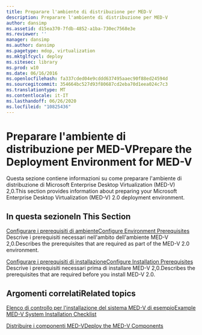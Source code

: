 ```yaml
---
title: Preparare l'ambiente di distribuzione per MED-V
description: Preparare l'ambiente di distribuzione per MED-V
author: dansimp
ms.assetid: d15ea370-7fdb-4852-a1ba-730ec7568e3e
ms.reviewer: ''
manager: dansimp
ms.author: dansimp
ms.pagetype: mdop, virtualization
ms.mktglfcycl: deploy
ms.sitesec: library
ms.prod: w10
ms.date: 06/16/2016
ms.openlocfilehash: fa337cded04e9cddd637495aaec90f88ed24594d
ms.sourcegitcommit: 354664bc527d93f80687cd2eba70d1eea024c7c3
ms.translationtype: MT
ms.contentlocale: it-IT
ms.lasthandoff: 06/26/2020
ms.locfileid: "10825436"
---
```

# <span data-ttu-id="19aae-103">Preparare l'ambiente di distribuzione per MED-V</span><span class="sxs-lookup"><span data-stu-id="19aae-103">Prepare the Deployment Environment for MED-V</span></span>


<span data-ttu-id="19aae-104">Questa sezione contiene informazioni su come preparare l'ambiente di distribuzione di Microsoft Enterprise Desktop Virtualization (MED-V) 2,0.</span><span class="sxs-lookup"><span data-stu-id="19aae-104">This section provides information about preparing your Microsoft Enterprise Desktop Virtualization (MED-V) 2.0 deployment environment.</span></span>

## <span data-ttu-id="19aae-105">In questa sezione</span><span class="sxs-lookup"><span data-stu-id="19aae-105">In This Section</span></span>


<a href="" id="configure-environment-prerequisites"></a>[<span data-ttu-id="19aae-106">Configurare i prerequisiti di ambiente</span><span class="sxs-lookup"><span data-stu-id="19aae-106">Configure Environment Prerequisites</span></span>](configure-environment-prerequisites.md)  
<span data-ttu-id="19aae-107">Descrive i prerequisiti necessari nell'ambito dell'ambiente MED-V 2,0.</span><span class="sxs-lookup"><span data-stu-id="19aae-107">Describes the prerequisites that are required as part of the MED-V 2.0 environment.</span></span>

<a href="" id="configure-installation-prerequisites"></a>[<span data-ttu-id="19aae-108">Configurare i prerequisiti di installazione</span><span class="sxs-lookup"><span data-stu-id="19aae-108">Configure Installation Prerequisites</span></span>](configure-installation-prerequisites.md)  
<span data-ttu-id="19aae-109">Descrive i prerequisiti necessari prima di installare MED-V 2,0.</span><span class="sxs-lookup"><span data-stu-id="19aae-109">Describes the prerequisites that are required before you install MED-V 2.0.</span></span>

## <span data-ttu-id="19aae-110">Argomenti correlati</span><span class="sxs-lookup"><span data-stu-id="19aae-110">Related topics</span></span>


[<span data-ttu-id="19aae-111">Elenco di controllo per l'installazione del sistema MED-V di esempio</span><span class="sxs-lookup"><span data-stu-id="19aae-111">Example MED-V System Installation Checklist</span></span>](example-med-v-system-installation-checklist.md)

[<span data-ttu-id="19aae-112">Distribuire i componenti MED-V</span><span class="sxs-lookup"><span data-stu-id="19aae-112">Deploy the MED-V Components</span></span>](deploy-the-med-v-components.md)

 

 





